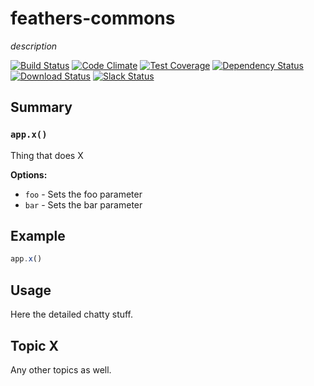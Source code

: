 # feathers-commons
*description*

[![Build Status](https://travis-ci.org/feathersjs/feathers-commons.png?branch=master)](https://travis-ci.org/feathersjs/feathers-commons)
[![Code Climate](https://codeclimate.com/github/feathersjs/feathers-commons/badges/gpa.svg)](https://codeclimate.com/github/feathersjs/feathers-commons)
[![Test Coverage](https://codeclimate.com/github/feathersjs/feathers-commons/badges/coverage.svg)](https://codeclimate.com/github/feathersjs/feathers-commons/coverage)
[![Dependency Status](https://img.shields.io/david/feathersjs/feathers-commons.svg?style=flat-square)](https://david-dm.org/feathersjs/feathers-commons)
[![Download Status](https://img.shields.io/npm/dm/feathers-commons.svg?style=flat-square)](https://www.npmjs.com/package/feathers-commons)
[![Slack Status](http://slack.feathersjs.com/badge.svg)](http://slack.feathersjs.com)


## Summary

### `app.x()`

Thing that does X

__Options:__

- `foo` - Sets the foo parameter
- `bar` - Sets the bar parameter

## Example

```js
app.x()
```

## Usage

Here the detailed chatty stuff.

## Topic X

Any other topics as well.